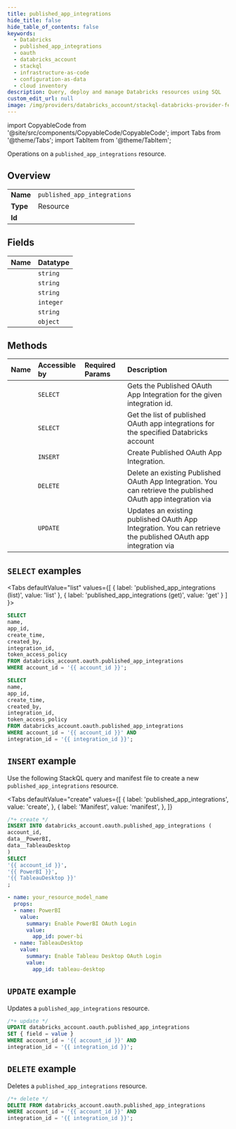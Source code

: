 ```yaml
---
title: published_app_integrations
hide_title: false
hide_table_of_contents: false
keywords:
  - Databricks
  - published_app_integrations
  - oauth
  - databricks_account
  - stackql
  - infrastructure-as-code
  - configuration-as-data
  - cloud inventory
description: Query, deploy and manage Databricks resources using SQL
custom_edit_url: null
image: /img/providers/databricks_account/stackql-databricks-provider-featured-image.png
---
```


import CopyableCode from '@site/src/components/CopyableCode/CopyableCode';
import Tabs from '@theme/Tabs';
import TabItem from '@theme/TabItem';

Operations on a <code>published_app_integrations</code> resource.  

## Overview
<table><tbody>
<tr><td><b>Name</b></td><td><code>published_app_integrations</code></td></tr>
<tr><td><b>Type</b></td><td>Resource</td></tr>
<tr><td><b>Id</b></td><td><CopyableCode code="databricks_account.oauth.published_app_integrations" /></td></tr>
</tbody></table>

## Fields
| Name | Datatype |
|:-----|:---------|
| <CopyableCode code="name" /> | `string` |
| <CopyableCode code="app_id" /> | `string` |
| <CopyableCode code="create_time" /> | `string` |
| <CopyableCode code="created_by" /> | `integer` |
| <CopyableCode code="integration_id" /> | `string` |
| <CopyableCode code="token_access_policy" /> | `object` |

## Methods
| Name | Accessible by | Required Params | Description |
|:-----|:--------------|:----------------|:------------|
| <CopyableCode code="get" /> | `SELECT` | <CopyableCode code="account_id, integration_id" /> | Gets the Published OAuth App Integration for the given integration id. |
| <CopyableCode code="list" /> | `SELECT` | <CopyableCode code="account_id" /> | Get the list of published OAuth app integrations for the specified Databricks account |
| <CopyableCode code="create" /> | `INSERT` | <CopyableCode code="account_id" /> | Create Published OAuth App Integration. |
| <CopyableCode code="delete" /> | `DELETE` | <CopyableCode code="account_id, integration_id" /> | Delete an existing Published OAuth App Integration. You can retrieve the published OAuth app integration via |
| <CopyableCode code="update" /> | `UPDATE` | <CopyableCode code="account_id, integration_id" /> | Updates an existing published OAuth App Integration. You can retrieve the published OAuth app integration via |

## `SELECT` examples

<Tabs
    defaultValue="list"
    values={[
        { label: 'published_app_integrations (list)', value: 'list' },
        { label: 'published_app_integrations (get)', value: 'get' }
    ]
}>
<TabItem value="list">

```sql
SELECT
name,
app_id,
create_time,
created_by,
integration_id,
token_access_policy
FROM databricks_account.oauth.published_app_integrations
WHERE account_id = '{{ account_id }}';
```

</TabItem>
<TabItem value="get">

```sql
SELECT
name,
app_id,
create_time,
created_by,
integration_id,
token_access_policy
FROM databricks_account.oauth.published_app_integrations
WHERE account_id = '{{ account_id }}' AND
integration_id = '{{ integration_id }}';
```

</TabItem>
</Tabs>

## `INSERT` example

Use the following StackQL query and manifest file to create a new <code>published_app_integrations</code> resource.

<Tabs
    defaultValue="create"
    values={[
        { label: 'published_app_integrations', value: 'create', },
        { label: 'Manifest', value: 'manifest', },
    ]}
>
<TabItem value="create">

```sql
/*+ create */
INSERT INTO databricks_account.oauth.published_app_integrations (
account_id,
data__PowerBI,
data__TableauDesktop
)
SELECT 
'{{ account_id }}',
'{{ PowerBI }}',
'{{ TableauDesktop }}'
;
```

</TabItem>
<TabItem value="manifest">

```yaml
- name: your_resource_model_name
  props:
  - name: PowerBI
    value:
      summary: Enable PowerBI OAuth Login
      value:
        app_id: power-bi
  - name: TableauDesktop
    value:
      summary: Enable Tableau Desktop OAuth Login
      value:
        app_id: tableau-desktop

```

</TabItem>
</Tabs>

## `UPDATE` example

Updates a <code>published_app_integrations</code> resource.

```sql
/*+ update */
UPDATE databricks_account.oauth.published_app_integrations
SET { field = value }
WHERE account_id = '{{ account_id }}' AND
integration_id = '{{ integration_id }}';
```

## `DELETE` example

Deletes a <code>published_app_integrations</code> resource.

```sql
/*+ delete */
DELETE FROM databricks_account.oauth.published_app_integrations
WHERE account_id = '{{ account_id }}' AND
integration_id = '{{ integration_id }}';
```
